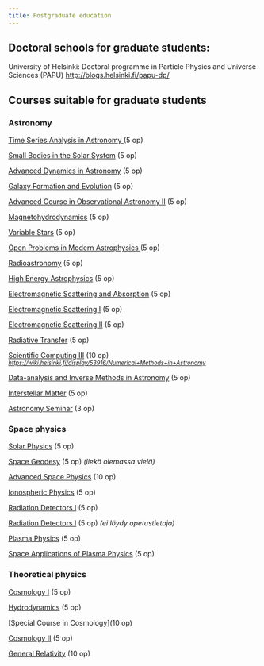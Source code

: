 ```yaml
---
title: Postgraduate education
---
```


## Doctoral schools for graduate students:

University of Helsinki: Doctoral programme in Particle Physics and Universe Sciences (PAPU) 
<http://blogs.helsinki.fi/papu-dp/>

## Courses suitable for graduate students

### Astronomy

[Time Series Analysis in Astronomy  ](http://www.helsinki.fi/~jetsu/time1/time1.html) (5 op)

[Small Bodies in the Solar System](http://wiki.helsinki.fi/display/PSR/Comets) (5 op)

[Advanced Dynamics in Astronomy](https://wiki.helsinki.fi/display/astjourn/Advanced+dynamics) (5 op)

[Galaxy Formation and Evolution](https://wiki.helsinki.fi/display/astjourn/Galaxy+formation+and+evolution) (5 op)

[Advanced Course in Observational Astronomy II](https://weboodi.helsinki.fi/hy/opintjakstied.jsp?html=1&Kieli=1&Tunniste=53941) (5 op)

[Magnetohydrodynamics](https://wiki.helsinki.fi/pages/viewpage.action?pageId=35244402) (5 op)

[Variable Stars](http://www.helsinki.fi/~jetsu/vars/vars.html) (5 op)

[Open Problems in Modern Astrophysics ](https://wiki.helsinki.fi/display/astjourn/Open+Problems+in+Modern+Astrophysics) (5 op)

[Radioastronomy](https://weboodi.helsinki.fi/hy/opintjakstied.jsp?html=1&Kieli=1&Tunniste=53854) (5 op)

[High Energy Astrophysics](https://weboodi.helsinki.fi/hy/opintjakstied.jsp?html=1&Kieli=1&Tunniste=53833) (5 op)

[Electromagnetic Scattering and Absorption](https://weboodi.helsinki.fi/hy/opintjakstied.jsp?html=1&Kieli=1&Tunniste=53919) (5 op)

[Electromagnetic Scattering I](http://wiki.helsinki.fi/display/53919/Electromagnetic+Scattering+I) (5 op)

[Electromagnetic Scattering II](http://wiki.helsinki.fi/display/53825/Electromagnetic+Scattering+II) (5 op)

[Radiative Transfer](http://wiki.helsinki.fi/display/AstroRT/Home) (5 op)

[Scientific Computing III](http://beam.acclab.helsinki.fi/~aakurone/tl3/) (10 op)
<small>*<https://wiki.helsinki.fi/display/53916/Numerical+Methods+in+Astronomy>*</small>

[Data-analysis and Inverse Methods in Astronomy](http://wiki.helsinki.fi/display/53834/Data-analysis+and+Inverse+Methods+in+Astronomy%2C+spring+2014) (5 op)

[Interstellar Matter](https://moodle.helsinki.fi/course/view.php?id=10006) (5 op)

[Astronomy Seminar](https://wiki.helsinki.fi/display/astjourn/Astrophysics+seminar) (3 op)



### Space physics


[Solar Physics](http://www.courses.physics.helsinki.fi/teor/solphys/) (5 op)

[Space Geodesy](https://weboodi.helsinki.fi/hy/opintjakstied.jsp?html=1&Kieli=1&Tunniste=535110) (5 op) *(liekö olemassa vielä)*

[Advanced Space Physics](http://theory.physics.helsinki.fi/~plasma_jatko/) (10 op)

[Ionospheric Physics](https://weboodi.helsinki.fi/hy/opintjakstied.jsp?html=1&Kieli=1&Tunniste=53752) (5 op)

[Radiation Detectors I](https://weboodi.helsinki.fi/hy/opintjakstied.jsp?html=1&Kieli=1&Tunniste=53261) (5 op)

[Radiation Detectors I](https://weboodi.helsinki.fi/hy/opintjakstied.jsp?html=1&Kieli=1&Tunniste=53263) (5 op)	*(ei löydy opetustietoja)*

[Plasma Physics](http://theory.physics.helsinki.fi/~plasma/) (5 op)

[Space Applications of Plasma Physics](http://theory.physics.helsinki.fi/~plasma/) (5 op)



### Theoretical physics

[Cosmology I](http://theory.physics.helsinki.fi/~cosmology/) (5 op)

[Hydrodynamics](http://theory.physics.helsinki.fi/~hydro/) (5 op)

[Special Course in Cosmology](10 op)

[Cosmology II](http://theory.physics.helsinki.fi/~cosmology/) (5 op)

[General Relativity](http://theory.physics.helsinki.fi/~genrel/) (10 op)

<!--
$for(postgrad_courses)$
- [$title$]($url$) $if(tags)$ ($tags$) $endif$
$endfor$
-->
